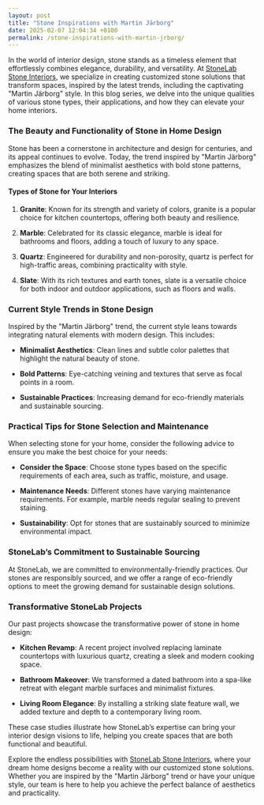 ```yaml
---
layout: post
title: "Stone Inspirations with Martin Järborg"
date: 2025-02-07 12:04:34 +0100
permalink: /stone-inspirations-with-martin-jrborg/
---
```



In the world of interior design, stone stands as a timeless element that effortlessly combines elegance, durability, and versatility. At [StoneLab Stone Interiors](https://stonelab.se), we specialize in creating customized stone solutions that transform spaces, inspired by the latest trends, including the captivating "Martin Järborg" style. In this blog series, we delve into the unique qualities of various stone types, their applications, and how they can elevate your home interiors.

### The Beauty and Functionality of Stone in Home Design

Stone has been a cornerstone in architecture and design for centuries, and its appeal continues to evolve. Today, the trend inspired by "Martin Järborg" emphasizes the blend of minimalist aesthetics with bold stone patterns, creating spaces that are both serene and striking.

#### Types of Stone for Your Interiors

1. **Granite**: Known for its strength and variety of colors, granite is a popular choice for kitchen countertops, offering both beauty and resilience.
   
2. **Marble**: Celebrated for its classic elegance, marble is ideal for bathrooms and floors, adding a touch of luxury to any space.

3. **Quartz**: Engineered for durability and non-porosity, quartz is perfect for high-traffic areas, combining practicality with style.

4. **Slate**: With its rich textures and earth tones, slate is a versatile choice for both indoor and outdoor applications, such as floors and walls.

### Current Style Trends in Stone Design

Inspired by the "Martin Järborg" trend, the current style leans towards integrating natural elements with modern design. This includes:

- **Minimalist Aesthetics**: Clean lines and subtle color palettes that highlight the natural beauty of stone.

- **Bold Patterns**: Eye-catching veining and textures that serve as focal points in a room.

- **Sustainable Practices**: Increasing demand for eco-friendly materials and sustainable sourcing.

### Practical Tips for Stone Selection and Maintenance

When selecting stone for your home, consider the following advice to ensure you make the best choice for your needs:

- **Consider the Space**: Choose stone types based on the specific requirements of each area, such as traffic, moisture, and usage.

- **Maintenance Needs**: Different stones have varying maintenance requirements. For example, marble needs regular sealing to prevent staining.

- **Sustainability**: Opt for stones that are sustainably sourced to minimize environmental impact.

### StoneLab’s Commitment to Sustainable Sourcing

At StoneLab, we are committed to environmentally-friendly practices. Our stones are responsibly sourced, and we offer a range of eco-friendly options to meet the growing demand for sustainable design solutions.

### Transformative StoneLab Projects

Our past projects showcase the transformative power of stone in home design:

- **Kitchen Revamp**: A recent project involved replacing laminate countertops with luxurious quartz, creating a sleek and modern cooking space.

- **Bathroom Makeover**: We transformed a dated bathroom into a spa-like retreat with elegant marble surfaces and minimalist fixtures.

- **Living Room Elegance**: By installing a striking slate feature wall, we added texture and depth to a contemporary living room.

These case studies illustrate how StoneLab’s expertise can bring your interior design visions to life, helping you create spaces that are both functional and beautiful.

Explore the endless possibilities with [StoneLab Stone Interiors](https://stonelab.se), where your dream home designs become a reality with our customized stone solutions. Whether you are inspired by the "Martin Järborg" trend or have your unique style, our team is here to help you achieve the perfect balance of aesthetics and practicality.